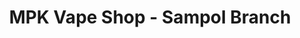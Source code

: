 ---
title: "MPK Vape Shop - Sampol Branch"
url: /san-jose-del-monte/mpk-vape-shop-sampol-branch/
shop: Allgemein
---